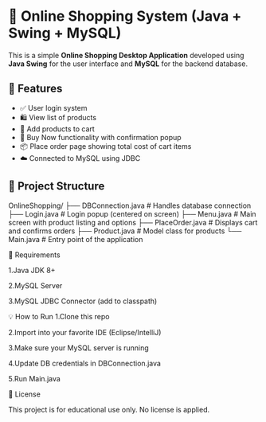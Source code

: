 # 🛒 Online Shopping System (Java + Swing + MySQL)

This is a simple **Online Shopping Desktop Application** developed using **Java Swing** for the user interface and **MySQL** for the backend database.

## 🚀 Features

- ✅ User login system
- 🛍️ View list of products
- 🛒 Add products to cart
- 💸 Buy Now functionality with confirmation popup
- 📦 Place order page showing total cost of cart items
- ☁️ Connected to MySQL using JDBC

## 📁 Project Structure

OnlineShopping/
├── DBConnection.java # Handles database connection
├── Login.java # Login popup (centered on screen)
├── Menu.java # Main screen with product listing and options
├── PlaceOrder.java # Displays cart and confirms orders
├── Product.java # Model class for products
└── Main.java # Entry point of the application


🧩 Requirements

1.Java JDK 8+

2.MySQL Server

3.MySQL JDBC Connector (add to classpath)

💡 How to Run
1.Clone this repo

2.Import into your favorite IDE (Eclipse/IntelliJ)

3.Make sure your MySQL server is running

4.Update DB credentials in DBConnection.java

5.Run Main.java

📄 License

This project is for educational use only. No license is applied.
